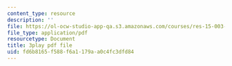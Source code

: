 ```yaml
---
content_type: resource
description: ''
file: https://ol-ocw-studio-app-qa.s3.amazonaws.com/courses/res-15-003-shaping-the-future-of-work-15-662x-spring-2016/fd6b8165f588f6a1179aa0c4fc3dfd84_xDoe1HvHfbM.pdf
file_type: application/pdf
resourcetype: Document
title: 3play pdf file
uid: fd6b8165-f588-f6a1-179a-a0c4fc3dfd84
---
```

